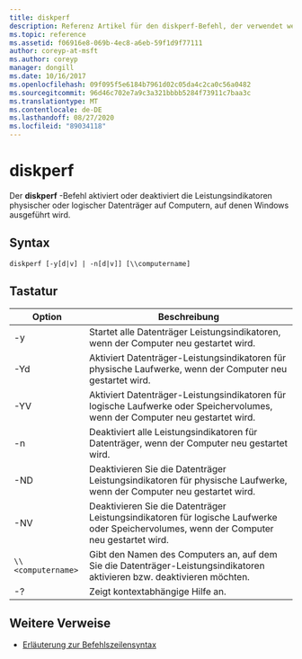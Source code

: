 ```yaml
---
title: diskperf
description: Referenz Artikel für den diskperf-Befehl, der verwendet werden kann, um Leistungsindikatoren für physische oder logische Datenträger auf Windows-Computern Remote zu aktivieren oder zu deaktivieren.
ms.topic: reference
ms.assetid: f06916e8-069b-4ec8-a6eb-59f1d9f77111
author: coreyp-at-msft
ms.author: coreyp
manager: dongill
ms.date: 10/16/2017
ms.openlocfilehash: 09f095f5e6184b7961d02c05da4c2ca0c56a0482
ms.sourcegitcommit: 96d46c702e7a9c3a321bbbb5284f73911c7baa3c
ms.translationtype: MT
ms.contentlocale: de-DE
ms.lasthandoff: 08/27/2020
ms.locfileid: "89034118"
---
```

# <a name="diskperf"></a>diskperf

Der **diskperf** -Befehl aktiviert oder deaktiviert die Leistungsindikatoren physischer oder logischer Datenträger auf Computern, auf denen Windows ausgeführt wird.

## <a name="syntax"></a>Syntax

```
diskperf [-y[d|v] | -n[d|v]] [\\computername]
```

## <a name="options"></a>Tastatur

| Option | Beschreibung |
| ------ | ----------- |
| -y | Startet alle Datenträger Leistungsindikatoren, wenn der Computer neu gestartet wird. |
| -Yd | Aktiviert Datenträger-Leistungsindikatoren für physische Laufwerke, wenn der Computer neu gestartet wird. |
| -YV | Aktiviert Datenträger-Leistungsindikatoren für logische Laufwerke oder Speichervolumes, wenn der Computer neu gestartet wird. |
| -n | Deaktiviert alle Leistungsindikatoren für Datenträger, wenn der Computer neu gestartet wird. |
| -ND | Deaktivieren Sie die Datenträger Leistungsindikatoren für physische Laufwerke, wenn der Computer neu gestartet wird. |
| -NV | Deaktivieren Sie die Datenträger Leistungsindikatoren für logische Laufwerke oder Speichervolumes, wenn der Computer neu gestartet wird. |
| `\\<computername>` | Gibt den Namen des Computers an, auf dem Sie die Datenträger-Leistungsindikatoren aktivieren bzw. deaktivieren möchten. |
| -? | Zeigt kontextabhängige Hilfe an. |

## <a name="additional-references"></a>Weitere Verweise

- [Erläuterung zur Befehlszeilensyntax](command-line-syntax-key.md)
